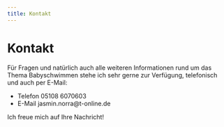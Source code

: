 ```yaml
---
title: Kontakt
---
```

# Kontakt

Für Fragen und natürlich auch alle weiteren Informationen rund um das Thema Babyschwimmen stehe ich sehr gerne zur Verfügung, telefonisch und auch per E-Mail:
<ul><li>Telefon 05108 6070603</li><li>E-Mail jasmin.norra@t-online.de</li></ul>
Ich freue mich auf Ihre Nachricht!
